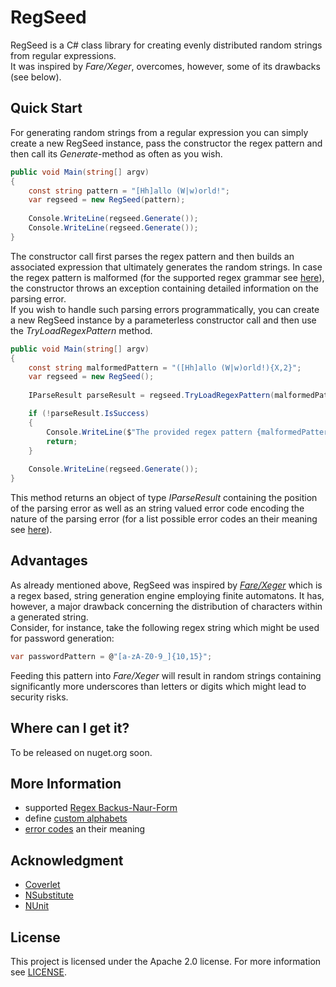 # RegSeed
RegSeed is a C# class library for creating evenly distributed random strings from regular expressions.  
It was inspired by *Fare/Xeger*, overcomes, however, some of its drawbacks (see below).


## Quick Start

For generating random strings from a regular expression you can simply create a new RegSeed instance, pass the constructor the regex pattern and then call its *Generate*-method as often as you wish.

```c#
public void Main(string[] argv)
{
    const string pattern = "[Hh]allo (W|w)orld!";
    var regseed = new RegSeed(pattern);
    
    Console.WriteLine(regseed.Generate());
    Console.WriteLine(regseed.Generate());
}
```

The constructor call first parses the regex pattern and then builds an associated expression that ultimately generates the random strings. 
In case the regex pattern is malformed (for the supported regex grammar see [here]()), the constructor throws an exception containing detailed information on the parsing error.  
If you wish to handle such parsing errors programmatically, you can create a new RegSeed instance by a parameterless constructor call and then use the *TryLoadRegexPattern* method.

```c#
public void Main(string[] argv)
{
    const string malformedPattern = "([Hh]allo (W|w)orld!){X,2}";
    var regseed = new RegSeed();
    
    IParseResult parseResult = regseed.TryLoadRegexPattern(malformedPattern);

    if (!parseResult.IsSuccess) 
    {
        Console.WriteLine($"The provided regex pattern {malformedPattern} is malformed at position {parseresult.Position}. ErrorCode: {parseResult.ErrorCode}");
        return;
    }
    
    Console.WriteLine(regseed.Generate());
}
```
This method returns an object of type *IParseResult* containing the position of the parsing error as well as an string valued error code encoding the nature of the parsing error (for a list possible error codes an their meaning see [here]()).

## Advantages

As already mentioned above, RegSeed was inspired by [*Fare/Xeger*](https://github.com/moodmosaic/Fare) which is a regex based, string generation engine employing finite automatons. It has, however, a major drawback concerning the distribution of characters within a generated string.   
Consider, for instance, take the following regex string which might be used for password generation:
```c#
var passwordPattern = @"[a-zA-Z0-9_]{10,15}";
```
Feeding this pattern into *Fare/Xeger* will result in random strings containing significantly more underscores than letters or digits which might lead to security risks.


## Where can I get it?
To be released on nuget.org soon.

## More Information
+ supported [Regex Backus-Naur-Form]()
+ define [custom alphabets]()
+ [error codes]() an their meaning

## Acknowledgment

+ [Coverlet](https://github.com/tonerdo/coverlet/)
+ [NSubstitute](https://github.com/nsubstitute/NSubstitute)
+ [NUnit](https://github.com/nunit/nunit)

## License
This project is licensed under the Apache 2.0 license. For more information see [LICENSE](https://github.com/janzsch/regseed/blob/master/license).